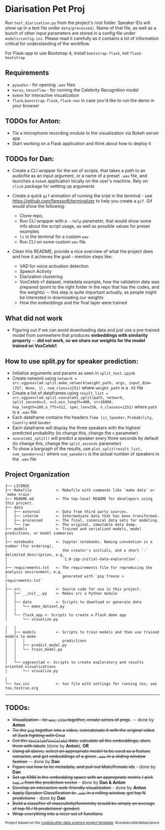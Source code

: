 Diarisation Pet Proj
==============================
Run `test_diarisation.py` from the project's root folder. Speaker IDs will show up in a text file under `data/processed/`.
Name of that file, as well as a bunch of other input parameters are stored in a config file under `models/config.ini`.
Please read it carefully as it contains a lot of information critical for understanding of the workflow.


For Flask-app to use Bootstrap 4, install `bootstrap-flask`, not `flask-bootstrap`

##  Requirements
- `pyaudio` - for opening `.wav` files
- `keras`, `tensoflow` - for running the Celebrity Recognition model
- `bokeh` for interactive visualization 
- `flask`,`bootstrap-flask`, `flask-nav` in case you'd like to run the demo in your browser

## TODOs for Anton:

- Tie a microphone recording module to the visualization via Bokeh server app
- Start working on a Flask application and think about how to deploy it 
 

## TODOs for Dan:

- Create a CLI wrapper for the set of scripts, that takes a path to an audiofile as an input argument, or a name of a preset `.wav` file, and launches a `bokeh` application locally on the user's machine. Rely on `click` package for settting up arguments

- Create a quick `gif` animation of running the sript in the terminal - use https://github.com/faressoft/terminalizer to help you create a `gif`. Gif would show the following:
    - Clone repo,
    - Run CLI wrapper with a `--help` parameter, that would show some info about the script usage, as well as possible values for preset examples
    - `ls` in the terminal for a custom `wav`
    - Run CLI on some custom `wav` file

- Clean this README, provide a nice overview of what the project does and how it achieves the goal - mention steps like:
    - VAD for voice activation detection
    - Speech Activity
    - Diarization clustering
    - VoxCeleb v1 dataset, metadata example, how the validation data was prepared (point to the right folder in the repo that has the codes, and the weights) -- this step is quite important actually, as people might be interested in downloading our weights
    - How the embeddings and the final layer were trained


## What did not work
- Figuring out if we can avoid downloading data and just use a pre-trained model from somewhere that produces 
    **embeddings with similarity property** -- **did not work, so we share our weights for the model trained on VoxCeleb1**



## How to use split.py for speaker prediction:

- Initialize arguments and params as seen in `split_test.ipynb`
- Create network using `network = src.vggvoxvlad.split.make_network(weight_path, args, input_dim=(257, None, 1), num_class=1251)` where `weight_path` is a `.h5` file
- Create a list of dataframes using `result_list = src.vggvoxvlad.split.voxceleb1_split(path, network, split_seconds=3, n=3,win_length=400, sr=16000, hop_length=160,n_fft=512, spec_len=250, n_classes=1251)` where `path` is a `.wav` file
- Each dataframe contains the headers `Time (s)`,     `Speaker`, `Probability`, `Country` and  `Gender`
- Each dataframe will display the three speakers with the highest predicted probability (to change this, change the `n` parameter)
- `voxceleb1_split()` will predict a speaker every three seconds by default (to change this, change the `split_seconds` parameter)
- To show a bargraph of the results, use `plot_split(result_list, num_speakers=2)` where `num_speakers` is the actual number of speakers in the `.wav` file


Project Organization
------------

    ├── LICENSE
    ├── Makefile           <- Makefile with commands like `make data` or `make train`
    ├── README.md          <- The top-level README for developers using this project.
    ├── data
    │   ├── external       <- Data from third party sources.
    │   ├── interim        <- Intermediate data that has been transformed.
    │   ├── processed      <- The final, canonical data sets for modeling.
    │   └── raw            <- The original, immutable data dump.
    ├── models             <- Trained and serialized models, model predictions, or model summaries
    │
    ├── notebooks          <- Jupyter notebooks. Naming convention is a number (for ordering),
    │                         the creator's initials, and a short `-` delimited description, e.g.
    │                         `1.0-jqp-initial-data-exploration`.
    │
    ├── requirements.txt   <- The requirements file for reproducing the analysis environment, e.g.
    │                         generated with `pip freeze > requirements.txt`
    │
    ├── src                <- Source code for use in this project.
    │   ├── __init__.py    <- Makes src a Python module
    │   │
    │   ├── data           <- Scripts to download or generate data
    │   │   └── make_dataset.py
    │   │
    │   └── flask_app <- Scripts to create a Flask demo app
    │       └── visualize.py
    
    │   │
    │   ├── models         <- Scripts to train models and then use trained models to make
    │   │   │                 predictions
    │   │   ├── predict_model.py
    │   │   └── train_model.py
    │   │
    │   │
    │   └── vggvoxvlad <- Scripts to create exploratory and results oriented visualizations
    │       └── visualize.py
    
    │
    └── tox.ini            <- tox file with settings for running tox; see tox.testrun.org


--------

## TODOs:

- ~~Visualization - tie `wav`, `rttm` together, create series of pngs~~. -- done by __Anton__
- ~~Tie the `png` together into a video, concatenate it with the original video of Zuck fighting with Cruz~~
- ~~Get the `VoxCeleb`/`VoxCeleb2` data, calculate all the embeddings, store them with labels~~ (done by __Anton__), **OR**
- ~~Using all above, select an appropriate model to be used as a feature extractor, and get embeddings of a given `.wav` 
in a sliding window fashion~~ -- done by __Dan__
- ~~Figure out how to tie metadata, and pull out Male/Female ids~~ - done by __Dan__
- ~~Set up KNN in the embedding space with an appropriate metric / pick `top_n` from the prediction vector~~ - done by __Dan & Anton__
- ~~Develop an interactive web-friendly visualization~~ - done by __Anton__
- ~~Apply Speaker Classification to `.wav` in a rolling window, get top N predictions~~ - done by __Dan__
- ~~Build a classifier of masculinity/femininity (could be simply an average of top 10 / N predictions' gender)~~
- ~~Wrap everything into a nicer set of functions~~





<p><small>Project based on the <a target="_blank" href="https://drivendata.github.io/cookiecutter-data-science/">cookiecutter data science project template</a>. #cookiecutterdatascience</small></p>
